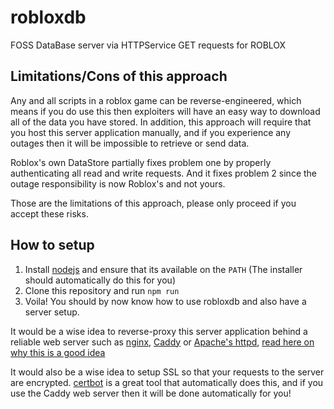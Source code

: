 # robloxdb
FOSS DataBase server via HTTPService GET requests for ROBLOX

## Limitations/Cons of this approach

Any and all scripts in a roblox game can be reverse-engineered, which means if you do use this then exploiters will have an easy way to download all of the data you have stored.
In addition, this approach will require that you host this server application manually, and if you experience any outages then it will be impossible to retrieve or send data.

Roblox's own DataStore partially fixes problem one by properly authenticating all read and write requests. And it fixes problem 2 since the outage responsibility is now Roblox's and not yours.

Those are the limitations of this approach, please only proceed if you accept these risks.

## How to setup

1. Install [nodejs](https://nodejs.org/en) and ensure that its available on the `PATH` (The installer should automatically do this for you)
2. Clone this repository and run `npm run`
3. Voila! You should by now know how to use robloxdb and also have a server setup.

It would be a wise idea to reverse-proxy this server application behind a reliable web server such as [nginx](https://nginx.org), [Caddy](https://caddyserver.com) or [Apache's httpd](https://httpd.apache.org), [read here on why this is a good idea](https://www.nginx.com/resources/glossary/reverse-proxy-server/)

It would also be a wise idea to setup SSL so that your requests to the server are encrypted. [certbot](https://certbot.eff.org/) is a great tool that automatically does this, and if you use the Caddy web server then it will be done automatically for you! 
